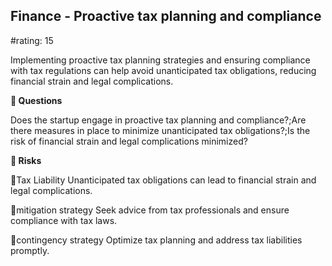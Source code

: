 

## Finance - Proactive tax planning and compliance

#rating: 15


Implementing proactive tax planning strategies and ensuring compliance with tax regulations can help avoid unanticipated tax obligations, reducing financial strain and legal complications.

**💭 Questions**

Does the startup engage in proactive tax planning and compliance?;Are there measures in place to minimize unanticipated tax obligations?;Is the risk of financial strain and legal complications minimized?

**🚨 Risks**

🚨Tax Liability
Unanticipated tax obligations can lead to financial strain and legal complications.

🚨mitigation strategy
Seek advice from tax professionals and ensure compliance with tax laws.

🚨contingency strategy
Optimize tax planning and address tax liabilities promptly.




